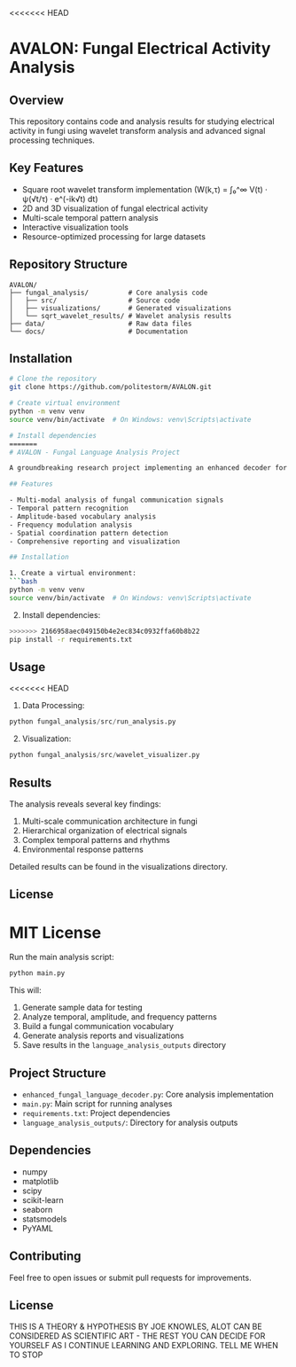 <<<<<<< HEAD
# AVALON: Fungal Electrical Activity Analysis

## Overview
This repository contains code and analysis results for studying electrical activity in fungi using wavelet transform analysis and advanced signal processing techniques.

## Key Features
- Square root wavelet transform implementation (W(k,τ) = ∫₀^∞ V(t) · ψ(√t/τ) · e^(-ik√t) dt)
- 2D and 3D visualization of fungal electrical activity
- Multi-scale temporal pattern analysis
- Interactive visualization tools
- Resource-optimized processing for large datasets

## Repository Structure
```
AVALON/
├── fungal_analysis/          # Core analysis code
│   ├── src/                  # Source code
│   ├── visualizations/       # Generated visualizations
│   └── sqrt_wavelet_results/ # Wavelet analysis results
├── data/                     # Raw data files
└── docs/                     # Documentation
```

## Installation
```bash
# Clone the repository
git clone https://github.com/politestorm/AVALON.git

# Create virtual environment
python -m venv venv
source venv/bin/activate  # On Windows: venv\Scripts\activate

# Install dependencies
=======
# AVALON - Fungal Language Analysis Project

A groundbreaking research project implementing an enhanced decoder for analyzing fungal communication patterns based on Adamatzky's research. This represents significant life's work in understanding fungal intelligence and communication through analysis of temporal patterns, amplitude variations, frequency modulations, and spatial coordination.

## Features

- Multi-modal analysis of fungal communication signals
- Temporal pattern recognition
- Amplitude-based vocabulary analysis
- Frequency modulation analysis
- Spatial coordination pattern detection
- Comprehensive reporting and visualization

## Installation

1. Create a virtual environment:
```bash
python -m venv venv
source venv/bin/activate  # On Windows: venv\Scripts\activate
```

2. Install dependencies:
```bash
>>>>>>> 2166958aec049150b4e2ec834c0932ffa60b8b22
pip install -r requirements.txt
```

## Usage
<<<<<<< HEAD
1. Data Processing:
```python
python fungal_analysis/src/run_analysis.py
```

2. Visualization:
```python
python fungal_analysis/src/wavelet_visualizer.py
```

## Results
The analysis reveals several key findings:
1. Multi-scale communication architecture in fungi
2. Hierarchical organization of electrical signals
3. Complex temporal patterns and rhythms
4. Environmental response patterns

Detailed results can be found in the visualizations directory.


## License
MIT License 
=======

Run the main analysis script:
```bash
python main.py
```

This will:
1. Generate sample data for testing
2. Analyze temporal, amplitude, and frequency patterns
3. Build a fungal communication vocabulary
4. Generate analysis reports and visualizations
5. Save results in the `language_analysis_outputs` directory

## Project Structure

- `enhanced_fungal_language_decoder.py`: Core analysis implementation
- `main.py`: Main script for running analyses
- `requirements.txt`: Project dependencies
- `language_analysis_outputs/`: Directory for analysis outputs

## Dependencies

- numpy
- matplotlib
- scipy
- scikit-learn
- seaborn
- statsmodels
- PyYAML

## Contributing

Feel free to open issues or submit pull requests for improvements.

## License

THIS IS A THEORY & HYPOTHESIS BY JOE KNOWLES, ALOT CAN BE CONSIDERED AS SCIENTIFIC ART - THE REST YOU CAN DECIDE FOR YOURSELF AS I CONTINUE LEARNING AND EXPLORING. TELL ME WHEN TO STOP

